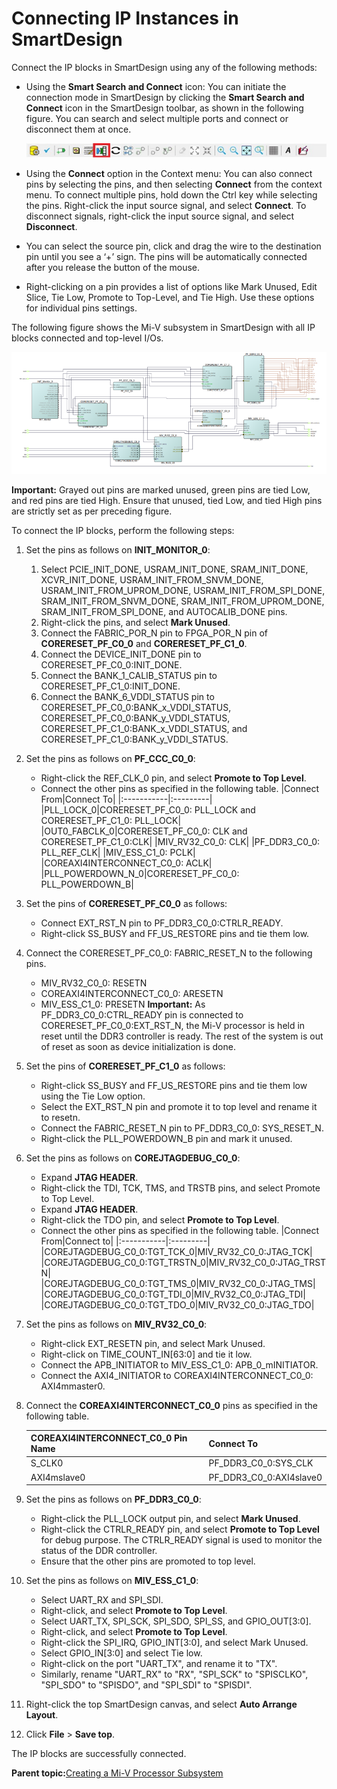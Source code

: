 # Connecting IP Instances in SmartDesign

Connect the IP blocks in SmartDesign using any of the following methods:

-   Using the **Smart Search and Connect** icon: You can initiate the connection mode in SmartDesign by clicking the **Smart Search and Connect** icon in the SmartDesign toolbar, as shown in the following figure. You can search and select multiple ports and connect or disconnect them at once.

    ![](GUID-4A71B865-B5DD-4C4F-9532-2B2D6B81EE54-low.png "Smart Search and Connect Method")

-   Using the **Connect** option in the Context menu: You can also connect pins by selecting the pins, and then selecting **Connect** from the context menu. To connect multiple pins, hold down the Ctrl key while selecting the pins. Right-click the input source signal, and select **Connect**. To disconnect signals, right-click the input source signal, and select **Disconnect**.
-   You can select the source pin, click and drag the wire to the destination pin until you see a ‘+’ sign. The pins will be automatically connected after you release the button of the mouse.
-   Right-clicking on a pin provides a list of options like Mark Unused, Edit Slice, Tie Low, Promote to Top-Level, and Tie High. Use these options for individual pins settings.

The following figure shows the Mi-V subsystem in SmartDesign with all IP blocks connected and top-level I/Os.

![](GUID-DBD1D574-14AC-48EF-9E71-0D59754109C2-low.png "Mi-V Subsystem Connected")

**Important:** Grayed out pins are marked unused, green pins are tied Low, and red pins are tied High. Ensure that unused, tied Low, and tied High pins are strictly set as per preceding figure.

To connect the IP blocks, perform the following steps:

1.  Set the pins as follows on **INIT\_MONITOR\_0**:
    1.  Select PCIE\_INIT\_DONE, USRAM\_INIT\_DONE, SRAM\_INIT\_DONE, XCVR\_INIT\_DONE, USRAM\_INIT\_FROM\_SNVM\_DONE, USRAM\_INIT\_FROM\_UPROM\_DONE, USRAM\_INIT\_FROM\_SPI\_DONE, SRAM\_INIT\_FROM\_SNVM\_DONE, SRAM\_INIT\_FROM\_UPROM\_DONE, SRAM\_INIT\_FROM\_SPI\_DONE, and AUTOCALIB\_DONE pins.
    2.  Right-click the pins, and select **Mark Unused**.
    3.  Connect the FABRIC\_POR\_N pin to FPGA\_POR\_N pin of **CORERESET\_PF\_C0\_0** and **CORERESET\_PF\_C1\_0**.
    4.  Connect the DEVICE\_INIT\_DONE pin to CORERESET\_PF\_C0\_0:INIT\_DONE.
    5.  Connect the BANK\_1\_CALIB\_STATUS pin to CORERESET\_PF\_C1\_0:INIT\_DONE.
    6.  Connect the BANK\_6\_VDDI\_STATUS pin to CORERESET\_PF\_C0\_0:BANK\_x\_VDDI\_STATUS, CORERESET\_PF\_C0\_0:BANK\_y\_VDDI\_STATUS, CORERESET\_PF\_C1\_0:BANK\_x\_VDDI\_STATUS, and CORERESET\_PF\_C1\_0:BANK\_y\_VDDI\_STATUS.
2.  Set the pins as follows on **PF\_CCC\_C0\_0**:

    -   Right-click the REF\_CLK\_0 pin, and select **Promote to Top Level**.
    -   Connect the other pins as specified in the following table.
    |Connect From|Connect To|
    |:-----------|:---------|
    |PLL\_LOCK\_0|CORERESET\_PF\_C0\_0: PLL\_LOCK and CORERESET\_PF\_C1\_0: PLL\_LOCK|
    |OUT0\_FABCLK\_0|CORERESET\_PF\_C0\_0: CLK and CORERESET\_PF\_C1\_0:CLK|
    |MIV\_RV32\_C0\_0: CLK|
    |PF\_DDR3\_C0\_0: PLL\_REF\_CLK|
    |MIV\_ESS\_C1\_0: PCLK|
    |COREAXI4INTERCONNECT\_C0\_0: ACLK|
    |PLL\_POWERDOWN\_N\_0|CORERESET\_PF\_C0\_0: PLL\_POWERDOWN\_B|

3.  Set the pins of **CORERESET\_PF\_C0\_0** as follows:
    -   Connect EXT\_RST\_N pin to PF\_DDR3\_C0\_0:CTRLR\_READY.
    -   Right-click SS\_BUSY and FF\_US\_RESTORE pins and tie them low.
4.  Connect the CORERESET\_PF\_C0\_0: FABRIC\_RESET\_N to the following pins.

    -   MIV\_RV32\_C0\_0: RESETN
    -   COREAXI4INTERCONNECT\_C0\_0: ARESETN
    -   MIV\_ESS\_C1\_0: PRESETN
    **Important:** As PF\_DDR3\_C0\_0:CTRL\_READY pin is connected to CORERESET\_PF\_C0\_0:EXT\_RST\_N, the Mi-V processor is held in reset until the DDR3 controller is ready. The rest of the system is out of reset as soon as device initialization is done.

5.  Set the pins of **CORERESET\_PF\_C1\_0** as follows:
    -   Right-click SS\_BUSY and FF\_US\_RESTORE pins and tie them low using the Tie Low option.
    -   Select the EXT\_RST\_N pin and promote it to top level and rename it to resetn.
    -   Connect the FABRIC\_RESET\_N pin to PF\_DDR3\_C0\_0: SYS\_RESET\_N.
    -   Right-click the PLL\_POWERDOWN\_B pin and mark it unused.
6.  Set the pins as follows on **COREJTAGDEBUG\_C0\_0**:

    -   Expand **JTAG HEADER**.
    -   Right-click the TDI, TCK, TMS, and TRSTB pins, and select Promote to Top Level.
    -   Expand **JTAG HEADER**.
    -   Right-click the TDO pin, and select **Promote to Top Level**.
    -   Connect the other pins as specified in the following table.
    |Connect From|Connect to|
    |:-----------|:---------|
    |COREJTAGDEBUG\_C0\_0:TGT\_TCK\_0|MIV\_RV32\_C0\_0:JTAG\_TCK|
    |COREJTAGDEBUG\_C0\_0:TGT\_TRSTN\_0|MIV\_RV32\_C0\_0:JTAG\_TRSTN|
    |COREJTAGDEBUG\_C0\_0:TGT\_TMS\_0|MIV\_RV32\_C0\_0:JTAG\_TMS|
    |COREJTAGDEBUG\_C0\_0:TGT\_TDI\_0|MIV\_RV32\_C0\_0:JTAG\_TDI|
    |COREJTAGDEBUG\_C0\_0:TGT\_TDO\_0|MIV\_RV32\_C0\_0:JTAG\_TDO|

7.  Set the pins as follows on **MIV\_RV32\_C0\_0**:
    -   Right-click EXT\_RESETN pin, and select Mark Unused.
    -   Right-click on TIME\_COUNT\_IN\[63:0\] and tie it low.
    -   Connect the APB\_INITIATOR to MIV\_ESS\_C1\_0: APB\_0\_mINITIATOR.
    -   Connect the AXI4\_INITIATOR to COREAXI4INTERCONNECT\_C0\_0: AXI4mmaster0.
8.  Connect the **COREAXI4INTERCONNECT\_C0\_0** pins as specified in the following table.

    |COREAXI4INTERCONNECT\_C0\_0 Pin Name|Connect To|
    |:-----------------------------------|:---------|
    |S\_CLK0|PF\_DDR3\_C0\_0:SYS\_CLK|
    |AXI4mslave0|PF\_DDR3\_C0\_0:AXI4slave0|

9.  Set the pins as follows on **PF\_DDR3\_C0\_0**:
    -   Right-click the PLL\_LOCK output pin, and select **Mark Unused**.
    -   Right-click the CTRLR\_READY pin, and select **Promote to Top Level** for debug purpose. The CTRLR\_READY signal is used to monitor the status of the DDR controller.
    -   Ensure that the other pins are promoted to top level.
10. Set the pins as follows on **MIV\_ESS\_C1\_0**:
    -   Select UART\_RX and SPI\_SDI.
    -   Right-click, and select **Promote to Top Level**.
    -   Select UART\_TX, SPI\_SCK, SPI\_SDO, SPI\_SS, and GPIO\_OUT\[3:0\].
    -   Right-click, and select **Promote to Top Level**.
    -   Right-click the SPI\_IRQ, GPIO\_INT\[3:0\], and select Mark Unused.
    -   Select GPIO\_IN\[3:0\] and select Tie low.
    -   Right-click on the port "UART\_TX", and rename it to "TX".
    -   Similarly, rename "UART\_RX" to "RX", "SPI\_SCK" to "SPISCLKO", "SPI\_SDO" to "SPISDO", and "SPI\_SDI" to "SPISDI".
11. Right-click the top SmartDesign canvas, and select **Auto Arrange Layout**.
12. Click **File** &gt; **Save top**.

The IP blocks are successfully connected.

**Parent topic:**[Creating a Mi-V Processor Subsystem](GUID-EE94C957-B350-409F-8642-12DAB4A9E286.md)

